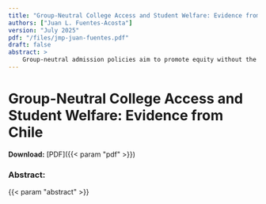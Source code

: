 ```yaml
---
title: "Group-Neutral College Access and Student Welfare: Evidence from Chile"
authors: ["Juan L. Fuentes-Acosta"]
version: "July 2025"
pdf: "/files/jmp-juan-fuentes.pdf"
draft: false
abstract: >
    Group-neutral admission policies aim to promote equity without the political costs of affirmative action, yet their success depends on how disadvantaged students respond to them. I study the welfare effects of Chile’s Relative Ranking (RR) rule, which raises college admission scores for the top students at every high school. Using administrative data on the universe of applicants, I estimate a structural model of college choice where the policy alters students’ beliefs about admission, thereby changing the set of schools they consider. I find the policy increased average student welfare by 1.5%, concentrating gains among students from public and voucher schools while reducing welfare for students from private schools. Accounting for students’ behavioral response is important, as it amplifies the policy’s effect by a factor of five relative to the mechanical effect alone. Counterfactuals show that expanding the policy further enhances equity with only a minimal trade-off in the average test scores of admitted students.
---
```

# Group-Neutral College Access and Student Welfare: Evidence from Chile

**Download:** [PDF]({{< param "pdf" >}})

### Abstract:
{{< param "abstract" >}}
